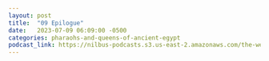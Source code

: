 ```yaml
---
layout: post
title:  "09 Epilogue"
date:   2023-07-09 06:09:00 -0500
categories: pharaohs-and-queens-of-ancient-egypt
podcast_link: https://nilbus-podcasts.s3.us-east-2.amazonaws.com/the-well-trained-mind/Pharaohs%20and%20Queens%20of%20Ancient%20Egypt/09%20Epilogue.mp3
---
```

